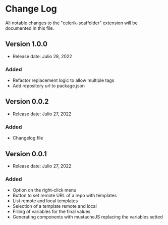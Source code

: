 # Change Log

All notable changes to the "celerik-scaffolder" extension will be documented in this file.

## Version 1.0.0

- Release date: Julio 28, 2022

### Added
- Refactor replacement logic to allow multiple tags
- Add repository url to package.json

## Version 0.0.2

- Release date: Julio 27, 2022

### Added
- Changelog file

## Version 0.0.1

- Release date: Julio 27, 2022

### Added
- Option on the right-click menu
- Button to set remote URL of a repo with templates
- List remote and local templates
- Selection of a template remote and local
- Filling of variables for the final values
- Generating components with mustacheJS replacing the variables setted
